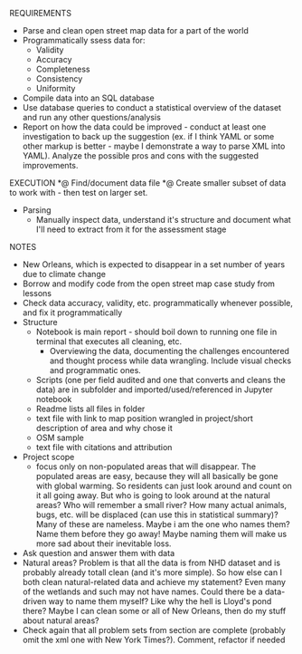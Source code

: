 REQUIREMENTS
* Parse and clean open street map data for a part of the world
* Programmatically ssess data for:
    * Validity
    * Accuracy
    * Completeness
    * Consistency
    * Uniformity
* Compile data into an SQL database
* Use database queries to conduct a statistical overview of the dataset and run any other questions/analysis
* Report on how the data could be improved - conduct at least one investigation to back up the suggestion (ex. if I think YAML or some other markup is better - maybe I demonstrate a way to parse XML into YAML). Analyze the possible pros and cons with the suggested improvements.



EXECUTION
*@ Find/document data file
*@ Create smaller subset of data to work with - then test on larger set.
* Parsing
	* Manually inspect data, understand it's structure and document what I'll need to extract from it for the assessment stage



NOTES
* New Orleans, which is expected to disappear in a set number of years due to climate change
* Borrow and modify code from the open street map case study from lessons
* Check data accuracy, validity, etc. programmatically whenever possible, and fix it programmatically 
* Structure
	* Notebook is main report - should boil down to running one file in terminal that executes all cleaning, etc.
		* Overviewing the data, documenting the challenges encountered and thought process while data wrangling. Include visual checks and programmatic ones.
	* Scripts (one per field audited and one that converts and cleans the data) are in subfolder and imported/used/referenced in Jupyter notebook
	* Readme lists all files in folder
	* text file with link to map position wrangled in project/short description of area and why chose it
	* OSM sample
	* text file with citations and attribution
* Project scope
	* focus only on non-populated areas that will disappear. The populated areas are easy, because they will all basically be gone with global warming. So residents can just look around and count on it all going away. But who is going to look around at the natural areas? Who will remember a small river? How many actual animals, bugs, etc. will be displaced (can use this in statistical summary)? Many of these are nameless. Maybe i am the one who names them? Name them before they go away! Maybe naming them will make us more sad about their inevitable loss.
* Ask question and answer them with data
* Natural areas? Problem is that all the data is from NHD dataset and is probably already totall clean (and it's more simple). So how else can I both clean natural-related data and achieve my statement? Even many of the wetlands and such may not have names. Could there be a data-driven way to name them myself? Like why the hell is Lloyd's pond there? Maybe I can clean some or all of New Orleans, then do my stuff about natural areas?
* Check again that all problem sets from section are complete (probably omit the xml one with New York Times?). Comment, refactor if needed
